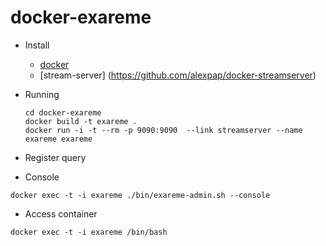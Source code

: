 # docker-exareme

* Install 
    - [docker](https://docs.docker.com/engine/installation/)
    - [stream-server] (https://github.com/alexpap/docker-streamserver)
    
* Running
    ```
    cd docker-exareme
    docker build -t exareme .
    docker run -i -t --rm -p 9090:9090  --link streamserver --name exareme exareme
    ```

* Register query

* Console

```
docker exec -t -i exareme ./bin/exareme-admin.sh --console
```

* Access container

```
docker exec -t -i exareme /bin/bash
```
 

